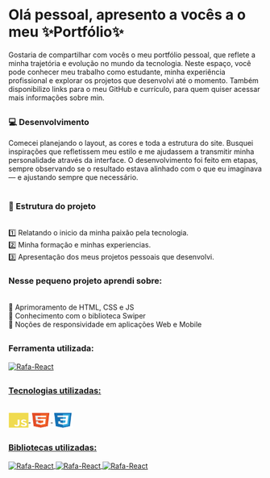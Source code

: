 <h1>Olá pessoal, apresento a vocês a <b> o meu ✨Portfólio✨ </b> </h1>

Gostaria de compartilhar com vocês o meu portfólio pessoal, que reflete a minha trajetória e evolução no mundo da tecnologia. Neste espaço, você pode conhecer meu trabalho como estudante, minha experiência profissional e explorar os projetos que desenvolvi até o momento.
Também disponibilizo links para o meu GitHub e currículo, para quem quiser acessar mais informações sobre min.

##
<h3> 💻 Desenvolvimento </h3>
 Comecei planejando o layout, as cores e toda a estrutura do site. Busquei inspirações que refletissem meu estilo e me ajudassem a transmitir minha personalidade através da interface. O desenvolvimento foi feito em etapas, sempre observando se o resultado estava alinhado com o que eu imaginava — e ajustando sempre que necessário.

#
<h3> 📂 Estrutura do projeto  </h3>
<br>1️⃣ Relatando o inicio da minha paixão pela tecnologia.
<br>2️⃣ Minha formação e minhas experiencias. 
<br>3️⃣ Apresentação dos meus projetos pessoais que desenvolvi.


<h3>Nesse pequeno projeto aprendi sobre: </h3>
 <br>📌 Aprimoramento de HTML, CSS e JS
 <br>📌 Conhecimento com o biblioteca Swiper
 <br>📌 Noções de responsividade em aplicações Web e Mobile
 
##
<h3>Ferramenta utilizada:</h3>
<div>
  <a href="https://code.visualstudio.com">
    <img align="center" alt="Rafa-React" height="30" width="37" src="https://img.icons8.com/?size=48&id=9OGIyU8hrxW5&format=png">
</div>

##
<h3>Tecnologias utilizadas:</h3>
<div style="display: inline_block"><br>
  <img align="center" alt="Rafa-Js" height="30" width="40" src="https://raw.githubusercontent.com/devicons/devicon/master/icons/javascript/javascript-plain.svg">
  <img align="center" alt="Rafa-HTML" height="30" width="40" src="https://raw.githubusercontent.com/devicons/devicon/master/icons/html5/html5-original.svg">
  <img align="center" alt="Rafa-CSS" height="30" width="40" src="https://raw.githubusercontent.com/devicons/devicon/master/icons/css3/css3-original.svg">
</div>

##
<h3>Bibliotecas utilizadas:</h3>
<div>
  <a href="https://swiperjs.com/">
    <img align="center" alt="Rafa-React" height="30" width="30" src="https://encrypted-tbn0.gstatic.com/images?q=tbn:ANd9GcT0-CRc076ULbJudSGmKNJI5WGK_BgXpVAEWg&s">
</a>
<a href="https://fontawesome.com/">
    <img align="center" alt="Rafa-React" height="30" width="30" src="https://encrypted-tbn0.gstatic.com/images?q=tbn:ANd9GcR1v6TMElRDdDqPYcrbQVOFSGiaFnXRDIZF9Q&s">
</a>
<a href="https://fonts.google.com/">
    <img align="center" alt="Rafa-React" height="30" width="30" src="https://encrypted-tbn0.gstatic.com/images?q=tbn:ANd9GcSUP5DizHClmiEANb7443enra5h_mzpCzC_tQ&s">
</a>

</div>

